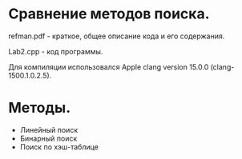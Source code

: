# Сравнение методов поиска.
refman.pdf - краткое, общее описание кода и его содержания.

Lab2.cpp - код программы.

Для компиляции использовался Apple clang version 15.0.0 (clang-1500.1.0.2.5).

# Методы.
- Линейный поиск
- Бинарный поиск
- Поиск по хэш-таблице
